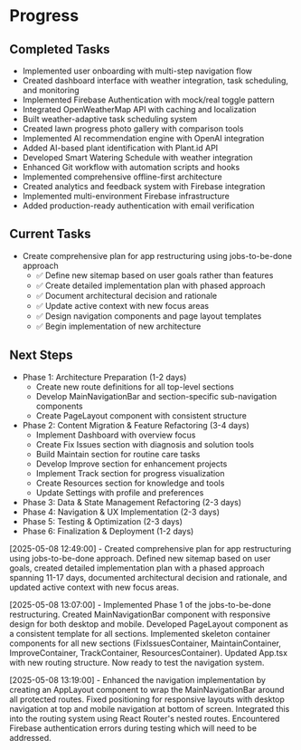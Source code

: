 # Progress

## Completed Tasks
- Implemented user onboarding with multi-step navigation flow
- Created dashboard interface with weather integration, task scheduling, and monitoring
- Implemented Firebase Authentication with mock/real toggle pattern
- Integrated OpenWeatherMap API with caching and localization
- Built weather-adaptive task scheduling system
- Created lawn progress photo gallery with comparison tools
- Implemented AI recommendation engine with OpenAI integration
- Added AI-based plant identification with Plant.id API
- Developed Smart Watering Schedule with weather integration
- Enhanced Git workflow with automation scripts and hooks
- Implemented comprehensive offline-first architecture
- Created analytics and feedback system with Firebase integration
- Implemented multi-environment Firebase infrastructure
- Added production-ready authentication with email verification

## Current Tasks
- Create comprehensive plan for app restructuring using jobs-to-be-done approach
  - ✅ Define new sitemap based on user goals rather than features
  - ✅ Create detailed implementation plan with phased approach
  - ✅ Document architectural decision and rationale
  - ✅ Update active context with new focus areas
  - ✅ Design navigation components and page layout templates
  - ✅ Begin implementation of new architecture

## Next Steps
- Phase 1: Architecture Preparation (1-2 days)
  - Create new route definitions for all top-level sections
  - Develop MainNavigationBar and section-specific sub-navigation components
  - Create PageLayout component with consistent structure
- Phase 2: Content Migration & Feature Refactoring (3-4 days)
  - Implement Dashboard with overview focus
  - Create Fix Issues section with diagnosis and solution tools
  - Build Maintain section for routine care tasks
  - Develop Improve section for enhancement projects
  - Implement Track section for progress visualization
  - Create Resources section for knowledge and tools
  - Update Settings with profile and preferences
- Phase 3: Data & State Management Refactoring (2-3 days)
- Phase 4: Navigation & UX Implementation (2-3 days)
- Phase 5: Testing & Optimization (2-3 days)
- Phase 6: Finalization & Deployment (1-2 days)

[2025-05-08 12:49:00] - Created comprehensive plan for app restructuring using jobs-to-be-done approach. Defined new sitemap based on user goals, created detailed implementation plan with a phased approach spanning 11-17 days, documented architectural decision and rationale, and updated active context with new focus areas.

[2025-05-08 13:07:00] - Implemented Phase 1 of the jobs-to-be-done restructuring. Created MainNavigationBar component with responsive design for both desktop and mobile. Developed PageLayout component as a consistent template for all sections. Implemented skeleton container components for all new sections (FixIssuesContainer, MaintainContainer, ImproveContainer, TrackContainer, ResourcesContainer). Updated App.tsx with new routing structure. Now ready to test the navigation system.

[2025-05-08 13:19:00] - Enhanced the navigation implementation by creating an AppLayout component to wrap the MainNavigationBar around all protected routes. Fixed positioning for responsive layouts with desktop navigation at top and mobile navigation at bottom of screen. Integrated this into the routing system using React Router's nested routes. Encountered Firebase authentication errors during testing which will need to be addressed.